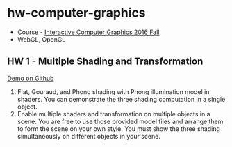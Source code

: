 # hw-computer-graphics

* Course - [Interactive Computer Graphics 2016 Fall](http://www.cmlab.csie.ntu.edu.tw/~ming/courses/icg/3d-models/)
* WebGL, OpenGL

## HW 1 - Multiple Shading and Transformation ##

[Demo on Github](https://morris821028.github.io/hw-computer-graphics/hw1-shading-cmp/WebGL/)

1. Flat, Gouraud, and Phong shading with Phong illumination model in shaders. You can demonstrate the three shading computation in a single object.
2. Enable multiple shaders and transformation on multiple objects in a scene. You are free to use those provided model files and arrange them to form the scene on your own style. You must show the three shading simultaneously on different objects in your scene.
